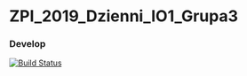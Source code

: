 # ZPI_2019_Dzienni_IO1_Grupa3

### Develop
[![Build Status](https://travis-ci.org/IIS-ZPI/ZPI_2019_Dzienni_IO1_Grupa3.svg?branch=Develop)](https://travis-ci.org/IIS-ZPI/ZPI_2019_Dzienni_IO1_Grupa3)    
